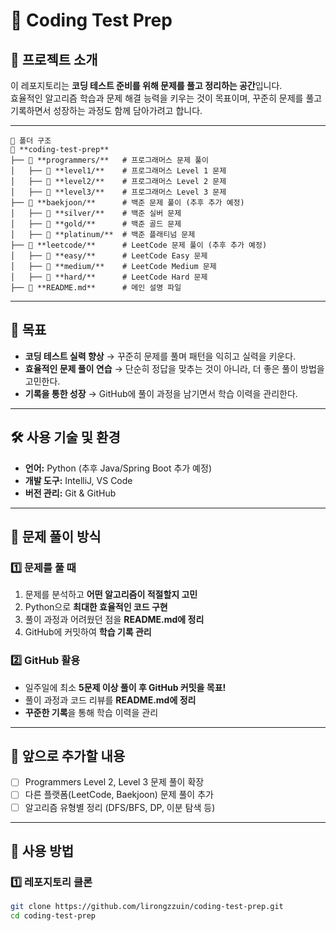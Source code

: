 # 🚀 Coding Test Prep

## 📌 프로젝트 소개
이 레포지토리는 **코딩 테스트 준비를 위해 문제를 풀고 정리하는 공간**입니다.  
효율적인 알고리즘 학습과 문제 해결 능력을 키우는 것이 목표이며, 꾸준히 문제를 풀고 기록하면서 성장하는 과정도 함께 담아가려고 합니다.  

---

```
📂 폴더 구조
📂 **coding-test-prep**  
├── 📁 **programmers/**   # 프로그래머스 문제 풀이  
│   ├── 📁 **level1/**    # 프로그래머스 Level 1 문제  
│   ├── 📁 **level2/**    # 프로그래머스 Level 2 문제  
│   ├── 📁 **level3/**    # 프로그래머스 Level 3 문제  
├── 📁 **baekjoon/**      # 백준 문제 풀이 (추후 추가 예정)  
│   ├── 📁 **silver/**    # 백준 실버 문제  
│   ├── 📁 **gold/**      # 백준 골드 문제  
│   ├── 📁 **platinum/**  # 백준 플래티넘 문제  
├── 📁 **leetcode/**      # LeetCode 문제 풀이 (추후 추가 예정)  
│   ├── 📁 **easy/**      # LeetCode Easy 문제  
│   ├── 📁 **medium/**    # LeetCode Medium 문제  
│   ├── 📁 **hard/**      # LeetCode Hard 문제  
├── 📄 **README.md**      # 메인 설명 파일  
```

---

## 🎯 목표
- **코딩 테스트 실력 향상** → 꾸준히 문제를 풀며 패턴을 익히고 실력을 키운다.  
- **효율적인 문제 풀이 연습** → 단순히 정답을 맞추는 것이 아니라, 더 좋은 풀이 방법을 고민한다.  
- **기록을 통한 성장** → GitHub에 풀이 과정을 남기면서 학습 이력을 관리한다.  

---

## 🛠️ 사용 기술 및 환경
- **언어:** Python (추후 Java/Spring Boot 추가 예정)  
- **개발 도구:** IntelliJ, VS Code  
- **버전 관리:** Git & GitHub  

---

## 📖 문제 풀이 방식
### 1️⃣ 문제를 풀 때
1. 문제를 분석하고 **어떤 알고리즘이 적절할지 고민**  
2. Python으로 **최대한 효율적인 코드 구현**  
3. 풀이 과정과 어려웠던 점을 **README.md에 정리**  
4. GitHub에 커밋하여 **학습 기록 관리**  

### 2️⃣ GitHub 활용
- 일주일에 최소 **5문제 이상 풀이 후 GitHub 커밋을 목표!**
- 풀이 과정과 코드 리뷰를 **README.md에 정리**
- **꾸준한 기록**을 통해 학습 이력을 관리  

---

## 📌 앞으로 추가할 내용
- [ ] Programmers Level 2, Level 3 문제 풀이 확장
- [ ] 다른 플랫폼(LeetCode, Baekjoon) 문제 풀이 추가  
- [ ] 알고리즘 유형별 정리 (DFS/BFS, DP, 이분 탐색 등)  

---

## 🚀 사용 방법
### 1️⃣ 레포지토리 클론
```bash
git clone https://github.com/lirongzzuin/coding-test-prep.git
cd coding-test-prep
